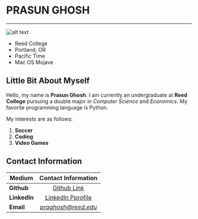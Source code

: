# PRASUN GHOSH
---
![alt text](https://www.reed.edu/student-life/summer-break-guide/Reed-College-O-D-B.jpg)
  - Reed College
  - Portland, OR
  - Pacific Time
  - Mac OS Mojave
  
 ## Little Bit About Myself
 
 Hello, my name is **Prasun Ghosh**. I am currently an undergraduate at **Reed College** 
 pursuing a double major in *Computer Science* and *Economics*. My favorite programming language is 
 Python.   
 
 My interests are as follows:
   1. **Soccer**
   2. **Coding**
   3. **Video Games**

## Contact Information

|Medium | Contact Information |
| ------|:--------------------:|
|**Github**| [Github Link](https://github.com/prg007) |
|**LinkedIn**| [LinkedIn Pprofile](https://www.linkedin.com/in/prasun-ghosh-607084124/) |
|**Email**| *praghosh@reed.edu*|

 
 
